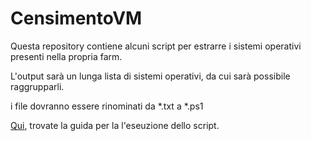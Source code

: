 # CensimentoVM


Questa repository contiene alcuni script per estrarre i sistemi operativi presenti nella propria farm.

L'output sarà un lunga lista di sistemi operativi, da cui sarà possibile raggrupparli.

i file dovranno essere rinominati da *.txt a *.ps1

[Qui](https://learn.microsoft.com/en-us/powershell/scripting/windows-powershell/ise/how-to-write-and-run-scripts-in-the-windows-powershell-ise?view=powershell-7.4), trovate la guida per la l'eseuzione dello script.
